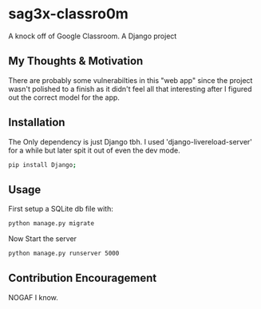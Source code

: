 # sag3x-classro0m
A knock off of Google Classroom. A Django project

## My Thoughts & Motivation
There are probably some vulnerabilties in this "web app" since the project wasn't polished to a finish as it didn't feel all that interesting after I figured out the correct model for the app.

## Installation
The Only dependency is just Django tbh. I used 'django-livereload-server' for a while but later spit it out of even the dev mode.

```bash
pip install Django;
```

## Usage
First setup a SQLite db file with:
```bash
python manage.py migrate
```
Now Start the server
```bash
python manage.py runserver 5000
```

## Contribution Encouragement
NOGAF I know.
